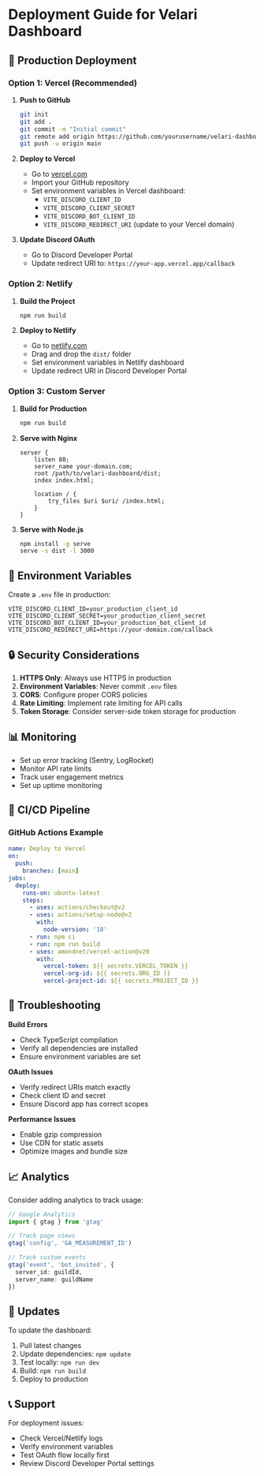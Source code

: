 # Deployment Guide for Velari Dashboard

## 🚀 Production Deployment

### Option 1: Vercel (Recommended)

1. **Push to GitHub**
   ```bash
   git init
   git add .
   git commit -m "Initial commit"
   git remote add origin https://github.com/yourusername/velari-dashboard.git
   git push -u origin main
   ```

2. **Deploy to Vercel**
   - Go to [vercel.com](https://vercel.com)
   - Import your GitHub repository
   - Set environment variables in Vercel dashboard:
     - `VITE_DISCORD_CLIENT_ID`
     - `VITE_DISCORD_CLIENT_SECRET`
     - `VITE_DISCORD_BOT_CLIENT_ID`
     - `VITE_DISCORD_REDIRECT_URI` (update to your Vercel domain)

3. **Update Discord OAuth**
   - Go to Discord Developer Portal
   - Update redirect URI to: `https://your-app.vercel.app/callback`

### Option 2: Netlify

1. **Build the Project**
   ```bash
   npm run build
   ```

2. **Deploy to Netlify**
   - Go to [netlify.com](https://netlify.com)
   - Drag and drop the `dist/` folder
   - Set environment variables in Netlify dashboard
   - Update redirect URI in Discord Developer Portal

### Option 3: Custom Server

1. **Build for Production**
   ```bash
   npm run build
   ```

2. **Serve with Nginx**
   ```nginx
   server {
       listen 80;
       server_name your-domain.com;
       root /path/to/velari-dashboard/dist;
       index index.html;
       
       location / {
           try_files $uri $uri/ /index.html;
       }
   }
   ```

3. **Serve with Node.js**
   ```bash
   npm install -g serve
   serve -s dist -l 3000
   ```

## 🔧 Environment Variables

Create a `.env` file in production:

```env
VITE_DISCORD_CLIENT_ID=your_production_client_id
VITE_DISCORD_CLIENT_SECRET=your_production_client_secret
VITE_DISCORD_BOT_CLIENT_ID=your_production_bot_client_id
VITE_DISCORD_REDIRECT_URI=https://your-domain.com/callback
```

## 🔒 Security Considerations

1. **HTTPS Only**: Always use HTTPS in production
2. **Environment Variables**: Never commit `.env` files
3. **CORS**: Configure proper CORS policies
4. **Rate Limiting**: Implement rate limiting for API calls
5. **Token Storage**: Consider server-side token storage for production

## 📊 Monitoring

- Set up error tracking (Sentry, LogRocket)
- Monitor API rate limits
- Track user engagement metrics
- Set up uptime monitoring

## 🔄 CI/CD Pipeline

### GitHub Actions Example

```yaml
name: Deploy to Vercel
on:
  push:
    branches: [main]
jobs:
  deploy:
    runs-on: ubuntu-latest
    steps:
      - uses: actions/checkout@v2
      - uses: actions/setup-node@v2
        with:
          node-version: '18'
      - run: npm ci
      - run: npm run build
      - uses: amondnet/vercel-action@v20
        with:
          vercel-token: ${{ secrets.VERCEL_TOKEN }}
          vercel-org-id: ${{ secrets.ORG_ID }}
          vercel-project-id: ${{ secrets.PROJECT_ID }}
```

## 🐛 Troubleshooting

**Build Errors**
- Check TypeScript compilation
- Verify all dependencies are installed
- Ensure environment variables are set

**OAuth Issues**
- Verify redirect URIs match exactly
- Check client ID and secret
- Ensure Discord app has correct scopes

**Performance Issues**
- Enable gzip compression
- Use CDN for static assets
- Optimize images and bundle size

## 📈 Analytics

Consider adding analytics to track usage:

```typescript
// Google Analytics
import { gtag } from 'gtag'

// Track page views
gtag('config', 'GA_MEASUREMENT_ID')

// Track custom events
gtag('event', 'bot_invited', {
  server_id: guildId,
  server_name: guildName
})
```

## 🔄 Updates

To update the dashboard:

1. Pull latest changes
2. Update dependencies: `npm update`
3. Test locally: `npm run dev`
4. Build: `npm run build`
5. Deploy to production

## 📞 Support

For deployment issues:
- Check Vercel/Netlify logs
- Verify environment variables
- Test OAuth flow locally first
- Review Discord Developer Portal settings 